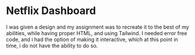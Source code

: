 # Netflix Dashboard

I was given a design and my assignment was to recreate it to the best of my abilities, while having proper HTML, and using Tailwind. I needed error free code, and i had the option of making it interactive, which at this point in time, i do not have the ability to do so.
